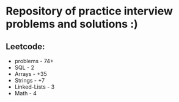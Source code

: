 # Repository of practice interview problems and solutions :)

## Leetcode:
 - problems - 74+
 - SQL - 2
 - Arrays - +35
 - Strings - +7
 - Linked-Lists - 3 
 - Math - 4